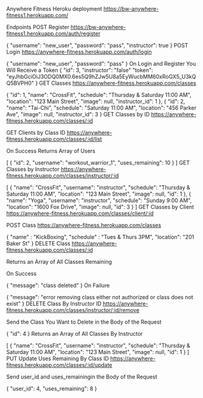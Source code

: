 Anywhere Fitness
Heroku deployment https://bw-anywhere-fitness1.herokuapp.com/

Endpoints
POST Register
https://bw-anywhere-fitness1.herokuapp.com/auth/register

{
	"username": "new_user",
	"password": "pass",
	"instructor": true
}
POST Login
https://anywhere-fitness.herokuapp.com/auth/login

{
	"username": "new_user",
	"password": "pass"
}
On Login and Register You Will Receive a Token
{
  "id": 3,
  "instructor": "false"
  "token": "eyJhbGciOiJ3ODQ0MX0.6es5Q9hZJw5U8a5EyWucbMM60xRoGX5_U3kQQ5BVPH0"
}
GET Classes
https://anywhere-fitness.herokuapp.com/classes

{
    "id": 1,
    "name": "CrossFit",
    "schedule": "Thursday & Saturday 11:00 AM",
    "location": "123 Main Street",
    "image": null,
    "instructor_id": 1
  },
  {
    "id": 2,
    "name": "Tai-Chi",
    "schedule": "Saturday 11:00 AM",
    "location": "456 Parker Ave",
    "image": null,
    "instructor_id": 3
  }
GET Classes by ID
https://anywhere-fitness.herokuapp.com/classes/:id

GET Clients by Class ID
https://anywhere-fitness.herokuapp.com/classes/:id/list

On Success Returns Array of Users

[
  {
    "id": 2,
    "username": "workout_warrior_1",
    "uses_remaining": 10
  }
]
GET Classes by Instructor
https://anywhere-fitness.herokuapp.com/classes/instructor/:id

[
  {
    "name": "CrossFit",
    "username": "instructor",
    "schedule": "Thursday & Saturday 11:00 AM",
    "location": "123 Main Street",
    "image": null,
    "id": 1
  },
  {
    "name": "Yoga",
    "username": "instructor",
    "schedule": "Sunday 9:00 AM",
    "location": "1600 Fox Drive",
    "image": null,
    "id": 3
  }
]
GET Classes by Client
https://anywhere-fitness.herokuapp.com/classes/client/:id

POST Class
https://anywhere-fitness.herokuapp.com/classes


{
	"name" : "KickBoxing",
	"schedule" : "Tues & Thurs 3PM",
	"location": "201 Baker St"
}
DELETE Class
https://anywhere-fitness.herokuapp.com/classes/:id

Returns an Array of All Classes Remaining

On Success

{
  "message": "class deleted"
}
On Failure

{
  "message": "error removing class either not authorized or class does not exist"
}
DELETE Class By Instructor ID
https://anywhere-fitness.herokuapp.com/classes/instructor/:id/remove

Send the Class You Want to Delete in the Body of the Request

{
	"id": 4
}
Returns an Array of All Classes By Instructor

[
  {
    "name": "CrossFit",
    "username": "instructor",
    "schedule": "Thursday & Saturday 11:00 AM",
    "location": "123 Main Street",
    "image": null,
    "id": 1
  }
]
PUT Update Uses Remaining By Class ID
https://anywhere-fitness.herokuapp.com/classes/:id/update

Send user_id and uses_remainingin the Body of the Request

{
	"user_id": 4,
	"uses_remaining": 8
}
